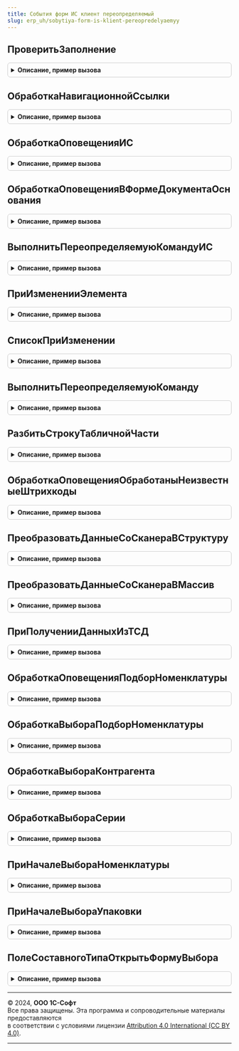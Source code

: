 ```yaml
---
title: События форм ИС клиент переопределяемый
slug: erp_uh/sobytiya-form-is-klient-pereopredelyaemyy
---
```



## ПроверитьЗаполнение
<details style="margin: 1em 0; padding: 0.5em; border: 1px solid #ccc; border-radius: 6px;">

<summary style="font-weight: bold; cursor: pointer;">Описание, пример вызова</summary>

```bsl

// Клиентский обработчик проверки заполнения форм ГосИС
//
// Параметры:
//   Форма - ФормаКлиентскогоПриложения - проверяемая форма
//   Отказ - Булево - Истина если проверка заполнения не пройдена
Процедура ПроверитьЗаполнение(Форма, Отказ) Экспорт
```

Пример вызова
```bsl
СобытияФормИСКлиентПереопределяемый.ПроверитьЗаполнение(Форма, Отказ) 
```
</details>

## ОбработкаНавигационнойСсылки
<details style="margin: 1em 0; padding: 0.5em; border: 1px solid #ccc; border-radius: 6px;">

<summary style="font-weight: bold; cursor: pointer;">Описание, пример вызова</summary>

```bsl

// Обрабатывает нажатие на гиперссылку со статусом обработки в ИС.
//
// Параметры:
//  Форма - ФормаКлиентскогоПриложения - форма, в которой произошло нажатие на гиперссылку,
//  НавигационнаяСсылкаФорматированнойСтроки - Строка - значение гиперссылки форматированной строки,
//  СтандартнаяОбработка - Булево - признак стандартной (системной) обработки события.
//
Процедура ОбработкаНавигационнойСсылки(Форма, НавигационнаяСсылкаФорматированнойСтроки, СтандартнаяОбработка) Экспорт
```

Пример вызова
```bsl
СобытияФормИСКлиентПереопределяемый.ОбработкаНавигационнойСсылки(Форма, НавигационнаяСсылкаФорматированнойСтроки, СтандартнаяОбработка) 
```
</details>

## ОбработкаОповещенияИС
<details style="margin: 1em 0; padding: 0.5em; border: 1px solid #ccc; border-radius: 6px;">

<summary style="font-weight: bold; cursor: pointer;">Описание, пример вызова</summary>

```bsl

// Обработчики событий обрабатываемых БГосИС в прикладных формах
//
// Параметры:
//  Форма                   - ФормаКлиентскогоПриложения - оповещаемая форма,
//  ИмяСобытия              - Строка           - имя события,
//  Параметр                - Произвольный     - параметр сообщения. Могут быть переданы любые необходимые данные,
//  Источник                - Произвольный     - источник события.
//  ДополнительныеПараметры - Структура        - дополнительные параметры обработки
Процедура ОбработкаОповещенияИС(Форма, ИмяСобытия, Параметр, Источник, ДополнительныеПараметры) Экспорт
```

Пример вызова
```bsl
СобытияФормИСКлиентПереопределяемый.ОбработкаОповещенияИС(Форма, ИмяСобытия, Параметр, Источник, ДополнительныеПараметры) 
```
</details>

## ОбработкаОповещенияВФормеДокументаОснования
<details style="margin: 1em 0; padding: 0.5em; border: 1px solid #ccc; border-radius: 6px;">

<summary style="font-weight: bold; cursor: pointer;">Описание, пример вызова</summary>

```bsl

//Переопределенный сценарий обработки оповещения прикладных объектов об изменениях в библиотечных.
//   Вызывается для обновления гиперссылок в прикладных документах и при необходимости выполнить дополнительные действия.
//   Для переопределения обработчика установить Событие.Обработано = Истина, для дополнения не менять это значение.
//
// Параметры:
//   МестоВызова - Структура - сведения о месте в котором требуется обработка:
//    * Форма  - ФормаКлиентскогоПриложения     - источник вызова
//    * Объект - ДанныеФормыСтруктура - основной реквизит формы
//   Событие     - Структура - сведения о событии:
//    * Имя        - Строка       - имя события формы
//    * Параметр   - Произвольный - параметр события формы
//    * Источник   - Произвольный - источник события формы
//    * Обработано - Булево       - признак что событие уже обработано
//
Процедура ОбработкаОповещенияВФормеДокументаОснования(МестоВызова, Событие) Экспорт
```

Пример вызова
```bsl
СобытияФормИСКлиентПереопределяемый.ОбработкаОповещенияВФормеДокументаОснования(МестоВызова, Событие) 
```
</details>

## ВыполнитьПереопределяемуюКомандуИС
<details style="margin: 1em 0; padding: 0.5em; border: 1px solid #ccc; border-radius: 6px;">

<summary style="font-weight: bold; cursor: pointer;">Описание, пример вызова</summary>

```bsl

// Выполняет переопределяемую команду
//
// Параметры:
//  Форма                   - ФормаКлиентскогоПриложения - форма, в которой расположена команда
//  Команда                 - КомандаФормы     - команда формы
//  ДополнительныеПараметры - Структура        - дополнительные параметры.
//
Процедура ВыполнитьПереопределяемуюКомандуИС(Форма, Команда, ДополнительныеПараметры) Экспорт
```

Пример вызова
```bsl
СобытияФормИСКлиентПереопределяемый.ВыполнитьПереопределяемуюКомандуИС(Форма, Команда, ДополнительныеПараметры) 
```
</details>

## ПриИзмененииЭлемента
<details style="margin: 1em 0; padding: 0.5em; border: 1px solid #ccc; border-radius: 6px;">

<summary style="font-weight: bold; cursor: pointer;">Описание, пример вызова</summary>

```bsl

// Обработчики БГосИС элементов прикладных форм
//   Ограничения: не предполагает контекстный серверный вызов.
//
// Параметры:
//   Форма                   - ФормаКлиентскогоПриложения - форма, из которой происходит вызов процедуры.
//   Элемент                 - Произвольный - элемент-источник события "При изменении". Может быть любой идентификатор (примеры: поле ввода, строка).
//   ДополнительныеПараметры - Структура    - значения дополнительных параметров влияющих на обработку.
//
Процедура ПриИзмененииЭлемента(Форма, Элемент, ДополнительныеПараметры) Экспорт
```

Пример вызова
```bsl
СобытияФормИСКлиентПереопределяемый.ПриИзмененииЭлемента(Форма, Элемент, ДополнительныеПараметры) 
```
</details>

## СписокПриИзменении
<details style="margin: 1em 0; padding: 0.5em; border: 1px solid #ccc; border-radius: 6px;">

<summary style="font-weight: bold; cursor: pointer;">Описание, пример вызова</summary>

```bsl

// Переопределяемая часть обработки события при изменении в формах списков.
//
// Параметры:
//   Форма - ФормаКлиентскогоПриложения - Форма в которой возникло событие ПриИзменении.
//   Элемент - ТаблицаФормы - Элемент формы связанный со списком в котором возникло событие ПриИзменении.
Процедура СписокПриИзменении(Форма, Элемент) Экспорт
```

Пример вызова
```bsl
СобытияФормИСКлиентПереопределяемый.СписокПриИзменении(Форма, Элемент) 
```
</details>

## ВыполнитьПереопределяемуюКоманду
<details style="margin: 1em 0; padding: 0.5em; border: 1px solid #ccc; border-radius: 6px;">

<summary style="font-weight: bold; cursor: pointer;">Описание, пример вызова</summary>

```bsl
// Обработчик переопределяемой команды формы.
//
// Параметры:
//  Форма   - ФормаКлиентскогоПриложения - форма объекта справочника или документа,
//  Команда - КомандаФормы     - команда формы.
Процедура ВыполнитьПереопределяемуюКоманду(Форма, Команда) Экспорт
```

Пример вызова
```bsl
СобытияФормИСКлиентПереопределяемый.ВыполнитьПереопределяемуюКоманду(Форма, Команда) 
```
</details>

## РазбитьСтрокуТабличнойЧасти
<details style="margin: 1em 0; padding: 0.5em; border: 1px solid #ccc; border-radius: 6px;">

<summary style="font-weight: bold; cursor: pointer;">Описание, пример вызова</summary>

```bsl

// Выполняет процедуру разбиения строки табличной части. Установить СтандартнаяОбработка = Ложь при реализации.
//
// Параметры:
//  СтандартнаяОбработка - Булево - признак библиотечной обработки события
//  ТабличнаяЧасть - ТабличнаяЧасть - Табличная часть объекта где происходит разбиение
//  ЭлементФормы   - ТаблицаФормы   - Элемент табличной части в пользовательском интерфейсе.
//  ПараметрыРазбиенияСтроки - См. ПараметрыРазбиенияСтроки
//  ОповещениеПослеРазбиения - ОписаниеОповещения - действия после разбиения (ожидаемый результат действия - новая строка)
Процедура РазбитьСтрокуТабличнойЧасти(СтандартнаяОбработка, ТабличнаяЧасть, ЭлементФормы, ПараметрыРазбиенияСтроки, ОповещениеПослеРазбиения) Экспорт
```

Пример вызова
```bsl
СобытияФормИСКлиентПереопределяемый.РазбитьСтрокуТабличнойЧасти(СтандартнаяОбработка, ТабличнаяЧасть, ЭлементФормы, ПараметрыРазбиенияСтроки, ОповещениеПослеРазбиения) 
```
</details>

## ОбработкаОповещенияОбработаныНеизвестныеШтрихкоды
<details style="margin: 1em 0; padding: 0.5em; border: 1px solid #ccc; border-radius: 6px;">

<summary style="font-weight: bold; cursor: pointer;">Описание, пример вызова</summary>

```bsl

// Вызывается перед обработкой штрихкодов, не привязанных ни к одной номенклатуре.
//
// Параметры:
//  ОписаниеОповещения - ОписаниеОповещения - процедура, которую нужно вызвать после выполнения обработки,
//  Форма - ФормаКлиентскогоПриложения - форма, в которой отсканировали штрихкоды,
//  ИмяСобытия - Строка - имя события, инициировавшее оповещение,
//  Параметр - Структура - данные для обработки,
//  Источник - Произвольный - источник события.
Процедура ОбработкаОповещенияОбработаныНеизвестныеШтрихкоды(ОписаниеОповещения, Форма, ИмяСобытия, Параметр, Источник) Экспорт
```

Пример вызова
```bsl
СобытияФормИСКлиентПереопределяемый.ОбработкаОповещенияОбработаныНеизвестныеШтрихкоды(ОписаниеОповещения, Форма, ИмяСобытия, Параметр, Источник) 
```
</details>

## ПреобразоватьДанныеСоСканераВСтруктуру
<details style="margin: 1em 0; padding: 0.5em; border: 1px solid #ccc; border-radius: 6px;">

<summary style="font-weight: bold; cursor: pointer;">Описание, пример вызова</summary>

```bsl

// В процедуре нужно реализовать алгоритм преобразования данных из подсистемы подключаемого оборудования.
//
// Параметры:
//  Результат - Структура - со свойствами Штрихкод, Количество
//  Параметр  - Массив    - входящие данные.
Процедура ПреобразоватьДанныеСоСканераВСтруктуру(Результат, Параметр) Экспорт
```

Пример вызова
```bsl
СобытияФормИСКлиентПереопределяемый.ПреобразоватьДанныеСоСканераВСтруктуру(Результат, Параметр) 
```
</details>

## ПреобразоватьДанныеСоСканераВМассив
<details style="margin: 1em 0; padding: 0.5em; border: 1px solid #ccc; border-radius: 6px;">

<summary style="font-weight: bold; cursor: pointer;">Описание, пример вызова</summary>

```bsl

// В процедуре нужно реализовать алгоритм преобразования данных из подсистемы подключаемого оборудования.
//
// Параметры:
//  Результат - Массив - Массив структур со свойствами Штрихкод, Количество.
//  Параметр  - Массив - входящие данные.
Процедура ПреобразоватьДанныеСоСканераВМассив(Результат, Параметр) Экспорт
```

Пример вызова
```bsl
СобытияФормИСКлиентПереопределяемый.ПреобразоватьДанныеСоСканераВМассив(Результат, Параметр) 
```
</details>

## ПриПолученииДанныхИзТСД
<details style="margin: 1em 0; padding: 0.5em; border: 1px solid #ccc; border-radius: 6px;">

<summary style="font-weight: bold; cursor: pointer;">Описание, пример вызова</summary>

```bsl

Процедура ПриПолученииДанныхИзТСД(ОписаниеОповещения, Форма, РезультатВыполнения) Экспорт
```

Пример вызова
```bsl
СобытияФормИСКлиентПереопределяемый.ПриПолученииДанныхИзТСД(ОписаниеОповещения, Форма, РезультатВыполнения) 
```
</details>

## ОбработкаОповещенияПодборНоменклатуры
<details style="margin: 1em 0; padding: 0.5em; border: 1px solid #ccc; border-radius: 6px;">

<summary style="font-weight: bold; cursor: pointer;">Описание, пример вызова</summary>

```bsl

// Вызывает процедуру обработки подбора, если произошло оповещение из формы подбора.
//
// Параметры:
//  ОповещениеПриЗавершении - ОписаниеОповещения - процедура завершения подбора номенклатуры,
//  ИмяСобытия - Строка - имя события, о котором происходит оповещение,
//  Параметр - Произвольный - переданный в сообщение параметр,
//  Источник - ФормаКлиентскогоПриложения - форма, в которой произошло оповещение.
Процедура ОбработкаОповещенияПодборНоменклатуры(ОповещениеПриЗавершении, ИмяСобытия, Параметр, Источник) Экспорт
```

Пример вызова
```bsl
СобытияФормИСКлиентПереопределяемый.ОбработкаОповещенияПодборНоменклатуры(ОповещениеПриЗавершении, ИмяСобытия, Параметр, Источник) 
```
</details>

## ОбработкаВыбораПодборНоменклатуры
<details style="margin: 1em 0; padding: 0.5em; border: 1px solid #ccc; border-radius: 6px;">

<summary style="font-weight: bold; cursor: pointer;">Описание, пример вызова</summary>

```bsl

// Вызывает процедуру обработки подбора, если произошел выбор из формы подбора.
//
// Параметры:
//  ОповещениеПриЗавершении - ОписаниеОповещения - процедура завершения подбора номенклатуры,
//  ВыбранноеЗначение - Произвольный - результат выбора в подчиненной форме,
//  ИсточникВыбора - ФормаКлиентскогоПриложения - форма, где осуществлен выбор.
Процедура ОбработкаВыбораПодборНоменклатуры(ОповещениеПриЗавершении, ВыбранноеЗначение, ИсточникВыбора) Экспорт
```

Пример вызова
```bsl
СобытияФормИСКлиентПереопределяемый.ОбработкаВыбораПодборНоменклатуры(ОповещениеПриЗавершении, ВыбранноеЗначение, ИсточникВыбора) 
```
</details>

## ОбработкаВыбораКонтрагента
<details style="margin: 1em 0; padding: 0.5em; border: 1px solid #ccc; border-radius: 6px;">

<summary style="font-weight: bold; cursor: pointer;">Описание, пример вызова</summary>

```bsl

// Вызывает процедуру обработки выбора контрагента, если произошел выбор из формы выбора.
//
// Параметры:
//  ОповещениеПриЗавершении - ОписаниеОповещения - процедура завершения подбора номенклатуры,
//  ВыбранноеЗначение - Произвольный - результат выбора в подчиненной форме,
//  ИсточникВыбора - ФормаКлиентскогоПриложения - форма, где осуществлен выбор.
Процедура ОбработкаВыбораКонтрагента(ОповещениеПриЗавершении, ВыбранноеЗначение, ИсточникВыбора) Экспорт
```

Пример вызова
```bsl
СобытияФормИСКлиентПереопределяемый.ОбработкаВыбораКонтрагента(ОповещениеПриЗавершении, ВыбранноеЗначение, ИсточникВыбора) 
```
</details>

## ОбработкаВыбораСерии
<details style="margin: 1em 0; padding: 0.5em; border: 1px solid #ccc; border-radius: 6px;">

<summary style="font-weight: bold; cursor: pointer;">Описание, пример вызова</summary>

```bsl

// Выполняется при обработке выбора. Требуется выделить и обработать событие выбора серии.
//
// Параметры:
//  Форма                  - ФормаКлиентскогоПриложения - Форма для которой требуется обработать событие выбора.
//  ВыбранноеЗначение      - ОпределяемыйТип.СерияНоменклатуры - результат выбора.
//  ИсточникВыбора         - ФормаКлиентскогоПриложения - Форма, в которой произведен выбор.
//  ПараметрыУказанияСерий - Произвольный - параметры указания серий формы.
Процедура ОбработкаВыбораСерии(Форма, ВыбранноеЗначение, ИсточникВыбора, ПараметрыУказанияСерий) Экспорт
```

Пример вызова
```bsl
СобытияФормИСКлиентПереопределяемый.ОбработкаВыбораСерии(Форма, ВыбранноеЗначение, ИсточникВыбора, ПараметрыУказанияСерий) 
```
</details>

## ПриНачалеВыбораНоменклатуры
<details style="margin: 1em 0; padding: 0.5em; border: 1px solid #ccc; border-radius: 6px;">

<summary style="font-weight: bold; cursor: pointer;">Описание, пример вызова</summary>

```bsl

// Выполняется при начале выбора номенклатуры. Требуется определить и открыть форму выбора.
//
// Параметры:
//  Владелец             - ФормаКлиентскогоПриложения  - Форма владелец (возможен владелец - элемент формы).
//  ВидыПродукции        - ПеречислениеСсылка.ВидыПродукцииИС, Массив Из ПеречислениеСсылка.ВидыПродукцииИС - Виды продукции.
//  СтандартнаяОбработка - Булево - Использовать стандартную обработку события.
//  ОписаниеОповещения   - ОписаниеОповещения - Вызывается при выборе значения в форме выбора.
//  Реквизиты            - Структура - параметры формы создания номенклатуры.
//
Процедура ПриНачалеВыбораНоменклатуры(Владелец, ВидыПродукции, СтандартнаяОбработка, ОписаниеОповещения=Неопределено, Знач Реквизиты = Неопределено) Экспорт
```

Пример вызова
```bsl
СобытияФормИСКлиентПереопределяемый.ПриНачалеВыбораНоменклатуры(Владелец, ВидыПродукции, СтандартнаяОбработка, ОписаниеОповещения, Реквизиты);
```
</details>

## ПриНачалеВыбораУпаковки
<details style="margin: 1em 0; padding: 0.5em; border: 1px solid #ccc; border-radius: 6px;">

<summary style="font-weight: bold; cursor: pointer;">Описание, пример вызова</summary>

```bsl

// Выполняется при начале выбора упаковки номенклатуры. Требуется определить и открыть форму выбора.
//
// Параметры:
//  Владелец             - ФормаКлиентскогоПриложения  - Форма владелец (возможен владелец - элемент формы).
//  Номенклатура         - ОпределяемыйТип.Номенклатура - Номенклатура для отбора.
//  СтандартнаяОбработка - Булево - Использовать стандартную обработку события.
//  ОписаниеОповещения   - ОписаниеОповещения - Вызывается при выборе значения в форме выбора.
//  Реквизиты            - Структура - параметры формы создания номенклатуры.
//
Процедура ПриНачалеВыбораУпаковки(Владелец, Номенклатура, СтандартнаяОбработка, ОписаниеОповещения=Неопределено, Знач Реквизиты = Неопределено) Экспорт
```

Пример вызова
```bsl
СобытияФормИСКлиентПереопределяемый.ПриНачалеВыбораУпаковки(Владелец, Номенклатура, СтандартнаяОбработка, ОписаниеОповещения, Реквизиты);
```
</details>

## ПолеСоставногоТипаОткрытьФормуВыбора
<details style="margin: 1em 0; padding: 0.5em; border: 1px solid #ccc; border-radius: 6px;">

<summary style="font-weight: bold; cursor: pointer;">Описание, пример вызова</summary>

```bsl

// Выполняется при выборе действия открытия формы для выбора элемента ссылочного типа в поле составного типа.
// Можно переопределить Параметры, например, ИмяФормы.
// Можно отключить стандартную обработку и определить свой обработчик выбора (не рекомендуется).
//
// Параметры:
//  Форма                - ФормаКлиентскогоПриложения  - Форма из которой вызывается событие.
//  Элемент              - ПолеФормы - Поле формы для которого выполняется действие.
//  Параметры            - Структура - структура параметров из:
//   Вид      - Строка - вид метаданных, например, Справочник
//   Имя      - Строка - имя объекта метаданных, например, Организации
//   ИмяФормы - Строка - имя формы для выбора, например, ФормаВыбора.
//  СтандартнаяОбработка - Булево - Использовать стандартную обработку события.
//  ПараметрыОткрытияФормы - Структура - Параметры, которые будут переданы в открываемую форму.
//  ОписаниеОповещения     - ОписаниеОповещения - Описание оповещения о закрытии открываемой формы.
//
Процедура ПолеСоставногоТипаОткрытьФормуВыбора(Форма, Элемент, Параметры, СтандартнаяОбработка, ПараметрыОткрытияФормы, ОписаниеОповещения) Экспорт
```

Пример вызова
```bsl
СобытияФормИСКлиентПереопределяемый.ПолеСоставногоТипаОткрытьФормуВыбора(Форма, Элемент, Параметры, СтандартнаяОбработка, ПараметрыОткрытияФормы, ОписаниеОповещения) 
```
</details>

---

© 2024, **ООО 1С-Софт**  
Все права защищены. Эта программа и сопроводительные материалы предоставляются  
в соответствии с условиями лицензии [Attribution 4.0 International (CC BY 4.0)](https://creativecommons.org/licenses/by/4.0/legalcode).

---
